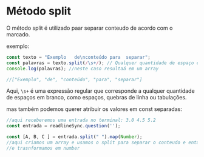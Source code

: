 # Método split

O método split é utilizado paar separar conteudo de acordo com o marcado.

exemplo:

```javascript
const texto = "Exemplo   de\nconteúdo para  separar";
const palavras = texto.split(/\s+/); // Qualquer quantidade de espaço em branco
console.log(palavras); //neste caso resultaá em um array

//["Exemplo", "de", "conteúdo", "para", "separar"]
```

Aqui, `\s+` é uma expressão regular que corresponde a qualquer quantidade de espaços em branco, como espaços, quebras de linha ou tabulações.



mas também podemos querer atribuir os valores em const separadas:

```javascript
//aqui receberemos uma entrada no terminal: 3.0 4.5 5.2
const entrada = readlineSync.question('');

const [A, B, C ] = entrada.split(" ").map(Number);
//aqui criamos um array e usamos o split para separar o conteudo e entao mapeamos
//e trasnformamos em number
```
